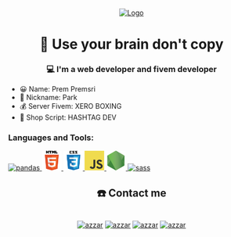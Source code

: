 <div id="top"></div>
<!--
*** Thanks for checking out the Best-README-Template. If you have a suggestion
*** that would make this better, please fork the repo and create a pull request
*** or simply open an issue with the tag "enhancement".
*** Don't forget to give the project a star!
*** Thanks again! Now go create something AMAZING! :D
-->



<!-- PROJECT SHIELDS -->
<!--
*** I'm using markdown "reference style" links for readability.
*** Reference links are enclosed in brackets [ ] instead of parentheses ( ).
*** See the bottom of this document for the declaration of the reference variables
*** for contributors-url, forks-url, etc. This is an optional, concise syntax you may use.
*** https://www.markdownguide.org/basic-syntax/#reference-style-links
-->



<!-- PROJECT LOGO -->
<br />
<div align="center">
  <a href="https://cdn.discordapp.com/attachments/923814718622269451/984892485224517722/852.gif">
    <img src="https://cdn.discordapp.com/attachments/923814718622269451/984397059190849546/final.png" alt="Logo" width="300" height="300">
  </a>

  <h1 align="center">🧠 Use your brain don't copy</h1>

</div>



<!-- TABLE OF CONTENTS -->


  <h3 align="center">💻 I'm a web developer and fivem developer</h3>

<!-- ABOUT THE PROJECT -->

* 😀 Name: Prem Premsri
* 🎉 Nickname: Park
* 💰 Server Fivem: XERO BOXING
* 🛒 Shop Script: HASHTAG DEV

<h3 align="left">Languages and Tools:</h3>
<p align="left">    <a href="https://pandas.pydata.org/" target="_blank" rel="noreferrer">
    <img
      src="https://upload.wikimedia.org/wikipedia/commons/thumb/c/cf/Lua-Logo.svg/1200px-Lua-Logo.svg.png"
      alt="pandas" width="40" height="40" /> </a> <a href="https://www.photoshop.com/en" target="_blank"
    rel="noreferrer"> <img
      src="https://raw.githubusercontent.com/github/explore/80688e429a7d4ef2fca1e82350fe8e3517d3494d/topics/html/html.png" alt="photoshop"
      width="40" height="40" /> </a> <a href="https://www.python.org" target="_blank" rel="noreferrer"> <img
      src="https://raw.githubusercontent.com/github/explore/80688e429a7d4ef2fca1e82350fe8e3517d3494d/topics/css/css.png" alt="python"
      width="40" height="40" /> </a> <a href="https://reactjs.org/" target="_blank" rel="noreferrer"> <img
      src="https://raw.githubusercontent.com/github/explore/80688e429a7d4ef2fca1e82350fe8e3517d3494d/topics/javascript/javascript.png"
      alt="react" width="40" height="40" /> </a> <a href="https://sass-lang.com" target="_blank" rel="noreferrer"> <img
      src="https://raw.githubusercontent.com/github/explore/80688e429a7d4ef2fca1e82350fe8e3517d3494d/topics/nodejs/nodejs.png" alt="sass" width="40"
      height="40" /> </a> 
  <a href="https://sass-lang.com" target="_blank" rel="noreferrer"> <img
      src="https://camo.githubusercontent.com/ed32cb23d5dd6d54795e75113491e0c276bd0cc51ba8d4421dd1a67ec633c2af/687474703a2f2f706e67696d672e636f6d2f75706c6f6164732f7068702f7068705f504e4732372e706e67" alt="sass" width="40"
      height="40" /> </a> 

</p>


<h2 align="center">☎️ Contact me</h2>
    <p align="center">
      <br/>
      <a href="https://www.facebook.com/park.premsri.7" target="blank"><img align="center"
         src="https://img.shields.io/badge/facebook-4267B2.svg?style=for-the-badge&logo=facebook&logoColor=white"
         alt="azzar" height="30"/></a>
        <a href="https://instagram.com/pxrk.ps" target="blank"><img align="center"
         src="https://img.shields.io/badge/instagram-%23E4405F.svg?style=for-the-badge&logo=Instagram&logoColor=white"
         alt="azzar" height="30"/></a>
         <a href="https://discord.gg/QU3z8wNXE9" target="blank"><img align="center"
           src="https://camo.githubusercontent.com/3f990cfefb64f13d28397fe586c3aa38a81fde585de479205d63c79363ebe07a/68747470733a2f2f696d672e736869656c64732e696f2f62616467652f446973636f72642d3732383944413f7374796c653d666f722d7468652d6261646765266c6f676f3d646973636f7264266c6f676f436f6c6f723d7768697465"
         alt="azzar" height="30"/></a>
           <a href="https://www.youtube.com/channel/UCgVdkcX6YOMdySmuU80KAIw" target="blank"><img align="center"
           src="https://cdn.discordapp.com/attachments/923814718622269451/984539238890627123/YOUTUBE.png"
         alt="azzar" height="100"/></a>
  
